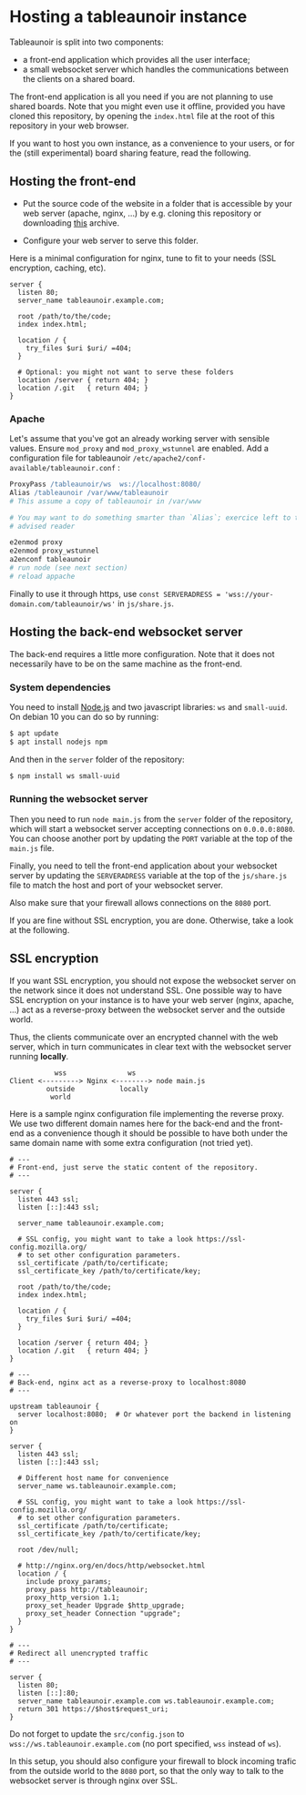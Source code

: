 # Hosting a tableaunoir instance

Tableaunoir is split into two components:

- a front-end application which provides all the user interface;
- a small websocket server which handles the communications between the clients
  on a shared board.

The front-end application is all you need if you are not planning to use shared
boards. Note that you might even use it offline, provided you have cloned this
repository, by opening the `index.html` file at the root of this repository in
your web browser.

If you want to host you own instance, as a convenience to your users, or for the
(still experimental) board sharing feature, read the following.


## Hosting the front-end

- Put the source code of the website in a folder that is accessible by your web
  server (apache, nginx, …) by e.g. cloning this repository or downloading
  [this](https://github.com/tableaunoir/tableaunoir.github.io/archive/master.zip)
  archive.

- Configure your web server to serve this folder.

Here is a minimal configuration for nginx, tune to fit to your needs (SSL
encryption, caching, etc).

```nginx
server {
  listen 80;
  server_name tableaunoir.example.com;

  root /path/to/the/code;
  index index.html;

  location / {
    try_files $uri $uri/ =404;
  }

  # Optional: you might not want to serve these folders
  location /server { return 404; }
  location /.git   { return 404; }
}
```

### Apache

Let's assume that you've got an already working server with sensible values.
Ensure `mod_proxy` and `mod_proxy_wstunnel` are enabled. Add a configuration
file for tableaunoir `/etc/apache2/conf-available/tableaunoir.conf` :

```apache
ProxyPass /tableaunoir/ws  ws://localhost:8080/
Alias /tableaunoir /var/www/tableaunoir
# This assume a copy of tableaunoir in /var/www

# You may want to do something smarter than `Alias`; exercice left to the
# advised reader
```

```sh
e2enmod proxy
e2enmod proxy_wstunnel
a2enconf tableaunoir
# run node (see next section)
# reload appache
```

Finally to use it through https, use `const SERVERADRESS = 'wss://your-domain.com/tableaunoir/ws'`
in `js/share.js`.


## Hosting the back-end websocket server

The back-end requires a little more configuration.
Note that it does not necessarily have to be on the same machine as the
front-end.

### System dependencies

You need to install [Node.js](https://nodejs.org/en/) and two javascript
libraries: `ws` and `small-uuid`.
On debian 10 you can do so by running:

```sh
$ apt update
$ apt install nodejs npm
```

And then in the `server` folder of the repository:

```sh
$ npm install ws small-uuid
```

### Running the websocket server

Then you need to run `node main.js` from the `server` folder of the repository,
which will start a websocket server accepting connections on `0.0.0.0:8080`.
You can choose another port by updating the `PORT` variable at the top of the
`main.js` file.

Finally, you need to tell the front-end application about your websocket server
by updating the `SERVERADRESS` variable at the top of the `js/share.js` file to
match the host and port of your websocket server.

Also make sure that your firewall allows connections on the `8080` port.

If you are fine without SSL encryption, you are done.
Otherwise, take a look at the following.

## SSL encryption

If you want SSL encryption, you should not expose the websocket server on the
network since it does not understand SSL.
One possible way to have SSL encryption on your instance is to have your web
server (nginx, apache, …) act as a reverse-proxy between the websocket server
and the outside world.

Thus, the clients communicate over an encrypted channel with the web server,
which in turn communicates in clear text with the websocket server running
**locally**.

```
           wss               ws
Client <---------> Nginx <--------> node main.js
         outside           locally
          world
```

Here is a sample nginx configuration file implementing the reverse proxy.
We use two different domain names here for the back-end and the front-end as a
convenience though it should be possible to have both under the same domain name
with some extra configuration (not tried yet).

```nginx
# ---
# Front-end, just serve the static content of the repository.
# ---

server {
  listen 443 ssl;
  listen [::]:443 ssl;

  server_name tableaunoir.example.com;

  # SSL config, you might want to take a look https://ssl-config.mozilla.org/
  # to set other configuration parameters.
  ssl_certificate /path/to/certificate;
  ssl_certificate_key /path/to/certificate/key;

  root /path/to/the/code;
  index index.html;

  location / {
    try_files $uri $uri/ =404;
  }

  location /server { return 404; }
  location /.git   { return 404; }
}

# ---
# Back-end, nginx act as a reverse-proxy to localhost:8080
# ---

upstream tableaunoir {
  server localhost:8080;  # Or whatever port the backend in listening on
}

server {
  listen 443 ssl;
  listen [::]:443 ssl;

  # Different host name for convenience
  server_name ws.tableaunoir.example.com;

  # SSL config, you might want to take a look https://ssl-config.mozilla.org/
  # to set other configuration parameters.
  ssl_certificate /path/to/certificate;
  ssl_certificate_key /path/to/certificate/key;

  root /dev/null;

  # http://nginx.org/en/docs/http/websocket.html
  location / {
    include proxy_params;
    proxy_pass http://tableaunoir;
    proxy_http_version 1.1;
    proxy_set_header Upgrade $http_upgrade;
    proxy_set_header Connection "upgrade";
  }
}

# ---
# Redirect all unencrypted traffic
# ---

server {
  listen 80;
  listen [::]:80;
  server_name tableaunoir.example.com ws.tableaunoir.example.com;
  return 301 https://$host$request_uri;
}
```

Do not forget to update the `src/config.json` to
`wss://ws.tableaunoir.example.com` (no port specified, `wss` instead of `ws`).

In this setup, you should also configure your firewall to block incoming trafic
from the outside world to the `8080` port, so that the only way to talk to the
websocket server is through nginx over SSL.
